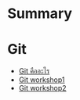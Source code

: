 # Summary

# Git 
- [Git คืออะไร](module1/what_is_git.md)
- [Git workshop1](./module1/git_lab1.md)
- [Git workshop2](./module1/git_lab2.md)
